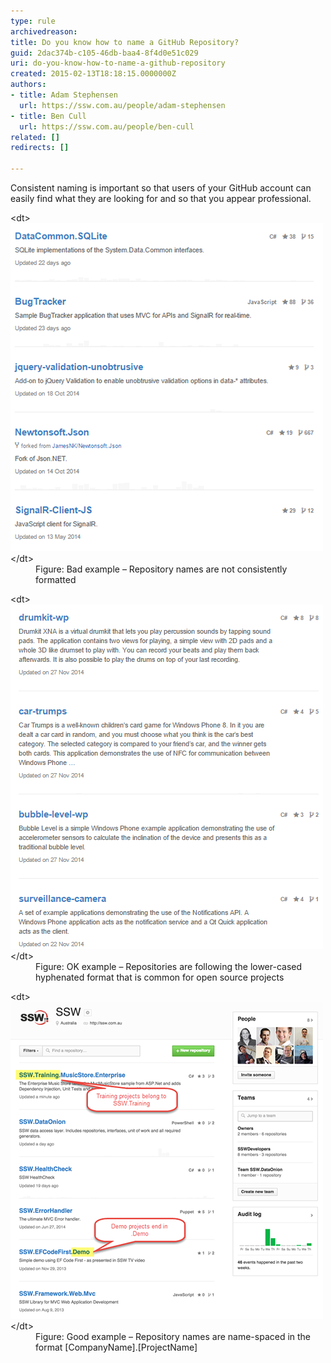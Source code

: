 ```yaml
---
type: rule
archivedreason: 
title: Do you know how to name a GitHub Repository?
guid: 2dac374b-c105-46db-baa4-8f4d0e51c029
uri: do-you-know-how-to-name-a-github-repository
created: 2015-02-13T18:18:15.0000000Z
authors:
- title: Adam Stephensen
  url: https://ssw.com.au/people/adam-stephensen
- title: Ben Cull
  url: https://ssw.com.au/people/ben-cull
related: []
redirects: []

---
```


Consistent naming is important so that users of your GitHub account can easily find what they are looking for and so that you appear professional.

<!--endintro-->
<dl class="badImage">&lt;dt&gt;
      <img src="name-github-bad.png" alt="">
   &lt;/dt&gt;<dd>Figure: Bad example – Repository names are not consistently formatted</dd></dl><dl><dl class="image">&lt;dt&gt;
            <img src="name-github-ok.png" alt="">
         &lt;/dt&gt;<dd>Figure: OK example – Repositories are following the lower-cased hyphenated format that is common for open source projects</dd></dl><dl><dl class="goodImage">&lt;dt&gt;
                  <img src="name-github-good.png" alt="">
               &lt;/dt&gt;<dd>Figure: Good example – Repository names are name-spaced in the format [CompanyName].[ProjectName]</dd><dl>
</dl></dl></dl></dl>
